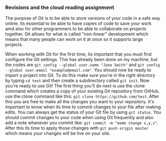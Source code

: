 ### Revisions and the cloud reading assignment

The purpose of Git is to be able to store versions of your code in a safe way online. Its essential to be able to have copies of code to save your work amd also for other programmers to be able to collaborate on projects together. Git allows for what is called "non-linear" development which means that many people can work on it at once so it supports large projects.

When working with Git for the first time, its important that you must first configure the Git settings. This has already been done on my machine, but the codes are `git config --global user.name "Jane Smith"` and `git config --global user.email "example@email.com"`. You should now be ready to import a project into Git. To do this make sure you're in the right directory by typing `cd test` and then create a subdirectory called `git init`. Now you're ready to use Git! The first thing you'll do next is use the clone command which creates a copy of your existing Git repository from GitHub, use the clone command like this: `git clone https://github.com/test`. After this you are free to make all the changes you want to your repository. It's important to know when its time to commit changes to your file after making edits. You can always get the status of your Git file by using `git status`. You should commit changes to your code when using Git frequently and also add a note whenever you commit like: `git commit -m "made change x,y,z"`. After this its time to apply those changes with `git push origin master` which means your changes will be live on your site.